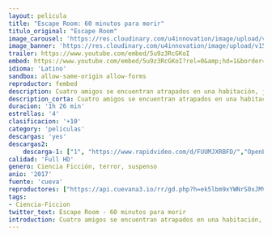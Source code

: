```yaml
---
layout: pelicula
title: "Escape Room: 60 minutos para morir"
titulo_original: "Escape Room"
image_carousel: 'https://res.cloudinary.com/u4innovation/image/upload/v1562988265/escape1-poster-min_n9k21c.jpg'
image_banner: 'https://res.cloudinary.com/u4innovation/image/upload/v1562988266/escape1-banner-min_w3aw6v.jpg'
trailer: https://www.youtube.com/embed/5u9z3RcGKoI
embed: https://www.youtube.com/embed/5u9z3RcGKoI?rel=0&amp;hd=1&border=0&wmode=opaque&enablejsapi=1&modestbranding=1&controls=1&showinfo=1
idioma: 'Latino'
sandbox: allow-same-origin allow-forms
reproductor: fembed
description: Cuatro amigos se encuentran atrapados en una habitación, junto a un asesino poseído por un demonio. Ahora tienen menos de una hora para resolver los puzzles necesarios para escapar del lugar con vida.
description_corta: Cuatro amigos se encuentran atrapados en una habitación, junto a un asesino poseído por un demonio. Ahora tienen menos de una hora para resolver los puzzles necesarios para escapar del lugar con vida.
duracion: '1h 26 min'
estrellas: '4'
clasificacion: '+10'
category: 'peliculas'
descargas: 'yes'
descargas2:
    descarga-1: ["1", "https://www.rapidvideo.com/d/FUUMJXRBFD/","OpenLoad","https://res.cloudinary.com/imbriitneysam/image/upload/v1541473684/mexico.png", "Latino", "Full HD"]
calidad: 'Full HD'
genero: Ciencia Ficción, terror, suspenso
anio: '2017'
fuente: 'cueva'
reproductores: ["https://api.cuevana3.io/rr/gd.php?h=ek5lbm9xYWNrS0xJMVp5b21KREk0dFBLbjVkaHhkRGdrOG1jbnBpUnhhS1YybXBqWmNlVTE3TE9pb0I1czh1Z2xyaG1oNW1wdWVqWTFZU0ltNWZDdDk2U3FadVkyUT09"]
tags:
- Ciencia-Ficcion
twitter_text: Escape Room - 60 minutos para morir
introduction: Cuatro amigos se encuentran atrapados en una habitación, junto a un asesino poseído por un demonio. Ahora tienen menos de una hora para resolver los puzzles necesarios para escapar del lugar con vida.
---
```



 







